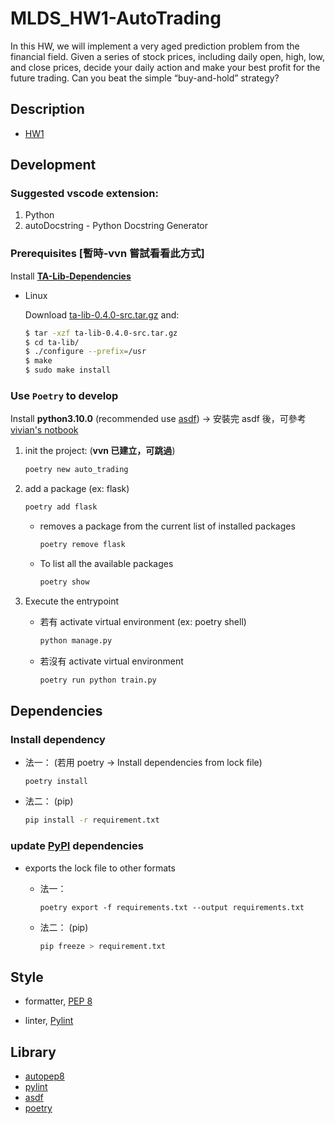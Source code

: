 # MLDS_HW1-AutoTrading

In this HW, we will implement a very aged prediction problem from the financial field. Given a series of stock prices, including daily open, high, low, and close prices, decide your daily action and make your best profit for the future trading. Can you beat the simple “buy-and-hold” strategy?

## Description

- [HW1](https://drive.google.com/drive/folders/11DLorGf626qSI7KzHfsz5t5l5otyCHu0?usp=sharing)

## Development

### Suggested **vscode** extension:

1. Python
2. autoDocstring - Python Docstring Generator

### Prerequisites [暫時-vvn 嘗試看看此方式]

Install [**TA-Lib-Dependencies**](https://github.com/mrjbq7/ta-lib#dependencies)

- Linux

  Download [ta-lib-0.4.0-src.tar.gz](https://sourceforge.net/projects/ta-lib/files/ta-lib/0.4.0/ta-lib-0.4.0-src.tar.gz/download?use_mirror=nchc) and:

  ```bash
  $ tar -xzf ta-lib-0.4.0-src.tar.gz
  $ cd ta-lib/
  $ ./configure --prefix=/usr
  $ make
  $ sudo make install
  ```

### Use `Poetry` to develop

Install **python3.10.0** (recommended use [asdf](https://asdf-vm.com/guide/getting-started.html)) -> 安裝完 asdf 後，可參考 [vivian's notbook](https://hackmd.io/dNnq9rb4SNuWUCbukcT0MQ?view#asdf)

1. init the project: (**vvn 已建立，可跳過**)

   ```bash
   poetry new auto_trading
   ```

2. add a package (ex: flask)

   ```bash
   poetry add flask
   ```

   - removes a package from the current list of installed packages

     ```bash
     poetry remove flask
     ```

   - To list all the available packages

     ```bash
     poetry show
     ```

3. Execute the entrypoint

   - 若有 activate virtual environment (ex: poetry shell)

     ```bash
     python manage.py
     ```

   - 若沒有 activate virtual environment

     ```bash
     poetry run python train.py
     ```

## Dependencies

### Install dependency

- 法一： (若用 poetry -> Install dependencies from lock file)

  ```bash=
  poetry install
  ```

- 法二： (pip)

  ```bash
  pip install -r requirement.txt
  ```

### update [PyPI](https://pypi.org/) dependencies

- exports the lock file to other formats

  - 法一：

    ```bash=
    poetry export -f requirements.txt --output requirements.txt
    ```

  - 法二： (pip)
    ```bash
    pip freeze > requirement.txt
    ```

## Style

- formatter, [PEP 8](https://www.python.org/dev/peps/pep-0008/)

- linter, [Pylint](https://www.pylint.org/)

## Library

- [autopep8](https://pypi.org/project/autopep8/)
- [pylint](https://pypi.org/project/pylint/)
- [asdf](https://asdf-vm.com/guide/getting-started.html#_1-install-dependencies)
- [poetry](https://python-poetry.org/docs/basic-usage/)
